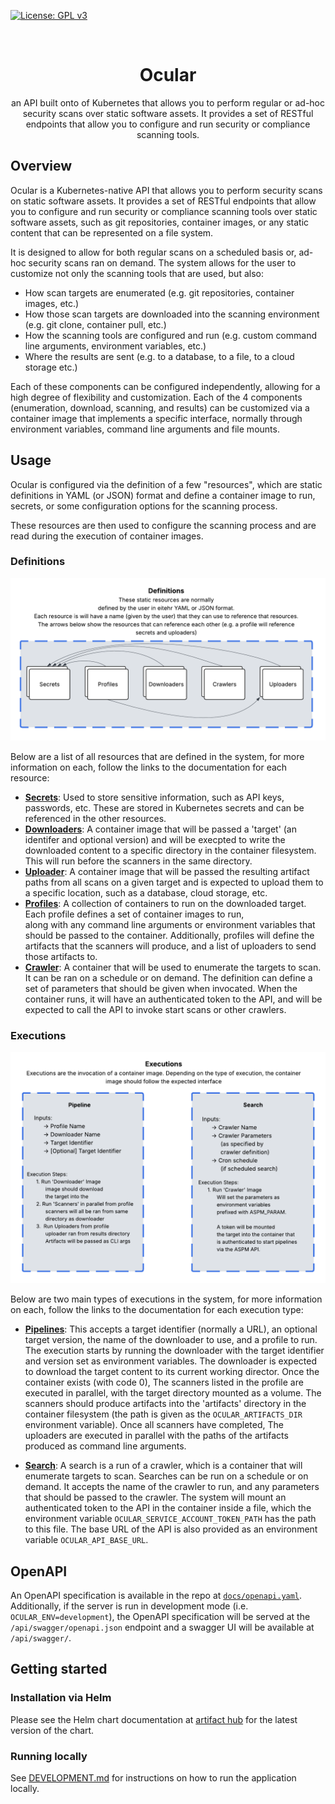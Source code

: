 [![License: GPL v3](https://img.shields.io/badge/License-GPLv3-blue.svg)](https://www.gnu.org/licenses/gpl-3.0)

<br />
<div align="center">
	<h1 align="center">Ocular</h1>
    
  <p align="center">
        an API built onto of Kubernetes that allows you to perform regular or ad-hoc security scans over static software assets.
        It provides a set of RESTful endpoints that allow you to configure and run security or compliance scanning tools.
  </p>
</div>


## Overview

Ocular is a Kubernetes-native API that allows you to perform security scans on static software assets.
It provides a set of RESTful endpoints that allow you to configure and run security or compliance scanning tools over static software assets,
such as git repositories, container images, or any static content that can be represented on a file system.

It is designed to allow for both regular scans on a scheduled basis or, ad-hoc security scans ran on demand.
The system allows for the user to customize not only the scanning tools that are used, but also:
- How scan targets are enumerated (e.g. git repositories, container images, etc.)
- How those scan targets are downloaded into the scanning environment (e.g. git clone, container pull, etc.)
- How the scanning tools are configured and run (e.g. custom command line arguments, environment variables, etc.)
- Where the results are sent (e.g. to a database, to a file, to a cloud storage etc.)

Each of these components can be configured independently, allowing for a high degree of flexibility and customization.
Each of the 4 components (enumeration, download, scanning, and results) can be customized via a container image that implements a specific interface,
normally through environment variables, command line arguments and file mounts.

## Usage

Ocular is configured via the definition of a few "resources", which are static definitions in YAML (or JSON) format and define 
a container image to run, secrets, or some configuration options for the scanning process.

These resources are then used to configure the scanning process and are read during the execution of container images.

### Definitions

![resource definitions](.github/assets/img/definitions.png)

Below are a list of all resources that are defined in the system, for more information on each, follow the links to the documentation for each resource:
- [**Secrets**](/docs/definitions/SECRETS.md): Used to store sensitive information, such as API keys, passwords, etc. These are stored in Kubernetes secrets and can be referenced in the other resources.
- [**Downloaders**](/docs/definitions/DOWNLOADERS.md): A container image that will be passed a 'target' (an identifer and optional version) and will be execpted to
write the downloaded content to a specific directory in the container filesystem. This will run before the scanners in the same directory.
- [**Uploader**](/docs/definitions/UPLOADERS.md): A container image that will be passed the resulting artifact paths from all scans on a given target and is expected to upload them to a specific location, such as a database, cloud storage, etc.
- [**Profiles**](/docs/definitions/PROFILES.md): A collection of containers to run on the downloaded target. Each profile defines a set of container images to run, \
along with any command line arguments or environment variables that should be passed to the container.
Additionally, profiles will define the artifacts that the scanners will produce, and a list of uploaders to send those artifacts to.
- [**Crawler**](/docs/definitions/CRAWLERS.md): A container that will be used to enumerate the targets to scan. It can be ran on a schedule or on demand.
The definition can define a set of parameters that should be given when invocated. When the container runs, it will have
an authenticated token to the API, and will be expected to call the API to invoke start scans or other crawlers.

### Executions

![executions](.github/assets/img/executions.png)

Below are two main types of executions in the system, for more information on each, follow the links to the documentation for each execution type:
- [**Pipelines**](docs/executions/PIPELINES.md): This accepts a target identifier (normally a URL), an optional target version, the name of the downloader to use, and a profile to run.
The execution starts by running the downloader with the target identifier and version set as environment variables.
The downloader is expected to download the target content to its current working director. Once the container exists (with code 0),
The scanners listed in the profile are executed in parallel, with the target directory mounted as a volume.
The scanners should produce artifacts into the 'artifacts' directory in the container filesystem (the path is given as the `OCULAR_ARTIFACTS_DIR` environment variable). 
Once all scanners have completed, The uploaders are executed in parallel with the paths of the artifacts produced as command line arguments.

- [**Search**](docs/executions/SEARCHES.md): A search is a run of a crawler, which is a container that will enumerate targets to scan.
Searches can be run on a schedule or on demand.
It accepts the name of the crawler to run, and any parameters that should be passed to the crawler. 
The system will mount an authenticated token to the API in the container inside a file, 
which the environment variable `OCULAR_SERVICE_ACCOUNT_TOKEN_PATH` has the path to this file.
The base URL of the API is also provided as an environment variable `OCULAR_API_BASE_URL`.


## OpenAPI

An OpenAPI specification is available in the repo at [`docs/openapi.yaml`](/docs/swagger/openapi.yaml).
Additionally, if the server is run in development mode (i.e. `OCULAR_ENV=development`),
the OpenAPI specification will be served at the `/api/swagger/openapi.json` endpoint and 
a swagger UI will be available at `/api/swagger/`.

## Getting started

### Installation via Helm

Please see the Helm chart documentation at [artifact hub](https://artifacthub.io/packages/helm/crash-override/ocular) for the latest version of the chart.


### Running locally

See [DEVELOPMENT.md](docs/DEVELOPMENT.md) for instructions on how to run the application locally.

